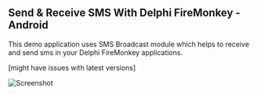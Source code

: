 ## Send & Receive SMS With Delphi FireMonkey - Android
This demo application uses SMS Broadcast module which helps to receive and send sms in your Delphi FireMonkey applications.

[might have issues with latest versions]

![Screenshot](https://github.com/MuminjonGuru/Mastering-FireMonkey-Delphi/blob/master/Receive%20%26%20Send%20SMS%20-%20FMX%20Android/screenshooot.jpg)
